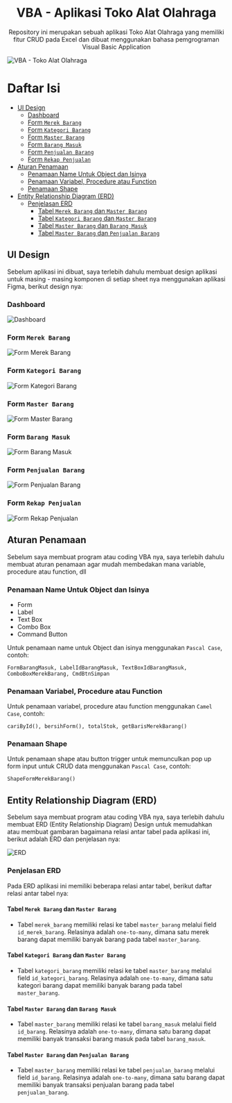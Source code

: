 <h1 align="center">VBA - Aplikasi Toko Alat Olahraga</h1>
<p align="center">Repository ini merupakan sebuah aplikasi Toko Alat Olahraga yang memiliki fitur CRUD pada Excel dan dibuat menggunakan bahasa pemgrograman Visual Basic Application</p>

<img src="Assets/dashboard.png" alt="VBA - Toko Alat Olahraga">

# Daftar Isi

- [UI Design](#ui-design)
  - [Dashboard](#dashboard)
  - [Form `Merek Barang`](#form-merek-barang)
  - [Form `Kategori Barang`](#form-kategori-barang)
  - [Form `Master Barang`](#form-master-barang)
  - [Form `Barang Masuk`](#form-barang-masuk)
  - [Form `Penjualan Barang`](#form-penjualan-barang)
  - [Form `Rekap Penjualan`](#form-rekap-penjualan)
- [Aturan Penamaan](#aturan-penamaan)
  - [Penamaan Name Untuk Object dan Isinya](#penamaan-name-untuk-object-dan-isinya)
  - [Penamaan Variabel, Procedure atau Function](#penamaan-variabel-procedure-atau-function)
  - [Penamaan Shape](#penamaan-shape)
- [Entity Relationship Diagram (ERD)](#entity-relationship-diagram-erd)
  - [Penjelasan ERD](#penjelasan-erd)
    - [Tabel `Merek Barang` dan `Master Barang`](#tabel-merek-barang-dan-master-barang)
    - [Tabel `Kategori Barang` dan `Master Barang`](#tabel-kategori-barang-dan-master-barang)
    - [Tabel `Master Barang` dan `Barang Masuk`](#tabel-master-barang-dan-barang-masuk)
    - [Tabel `Master Barang` dan `Penjualan Barang`](#tabel-master-barang-dan-penjualan-barang)


## UI Design

Sebelum aplikasi ini dibuat, saya terlebih dahulu membuat design aplikasi untuk masing - masing komponen di setiap sheet nya menggunakan aplikasi Figma, berikut design nya:

### Dashboard

![Dashboard](Design%20UI/Per%20Komponen/Dashboard.png)

### Form `Merek Barang`

![Form Merek Barang](Design%20UI/Per%20Komponen/Form%20Merek%20Barang.png)

### Form `Kategori Barang`

![Form Kategori Barang](Design%20UI/Per%20Komponen/Form%20Kategori%20Barang.png)

### Form `Master Barang`

![Form Master Barang](Design%20UI/Per%20Komponen/Form%20Master%20Barang.png)

### Form `Barang Masuk`

![Form Barang Masuk](Design%20UI/Per%20Komponen/Form%20Barang%20Masuk.png)

### Form `Penjualan Barang`

![Form Penjualan Barang](Design%20UI/Per%20Komponen/Form%20Penjualan%20Barang.png)

### Form `Rekap Penjualan`

![Form Rekap Penjualan](Design%20UI/Per%20Komponen/Form%20Print%20Rekap%20Data.png)

## Aturan Penamaan

Sebelum saya membuat program atau coding VBA nya, saya terlebih dahulu membuat aturan penamaan agar mudah membedakan mana variable, procedure atau function, dll

### Penamaan Name Untuk Object dan Isinya

- Form
- Label
- Text Box
- Combo Box
- Command Button

Untuk penamaan name untuk Object dan isinya menggunakan `Pascal Case`, contoh:

```
FormBarangMasuk, LabelIdBarangMasuk, TextBoxIdBarangMasuk, ComboBoxMerekBarang, CmdBtnSimpan
```

### Penamaan Variabel, Procedure atau Function

Untuk penamaan variabel, procedure atau function menggunakan `Camel Case`, contoh:

```
cariById(), bersihForm(), totalStok, getBarisMerekBarang()
```

### Penamaan Shape

Untuk penamaan shape atau button trigger untuk memunculkan pop up form input untuk CRUD data menggunakan `Pascal Case`, contoh:

```
ShapeFormMerekBarang()
```

## Entity Relationship Diagram (ERD)

Sebelum saya membuat program atau coding VBA nya, saya terlebih dahulu membuat ERD (Entity Relationship Diagram) Design untuk memudahkan atau membuat gambaran bagaimana relasi antar tabel pada aplikasi ini, berikut adalah ERD dan penjelasan nya:

![ERD](Entity%20Relationship%20Diagram/ERD%20-%20Toko%20Alat%20Olahraga%20.png)

### Penjelasan ERD

Pada ERD aplikasi ini memiliki beberapa relasi antar tabel, berikut daftar relasi antar tabel nya:

#### Tabel `Merek Barang` dan `Master Barang`

- Tabel `merek_barang` memiliki relasi ke tabel `master_barang` melalui field `id_merek_barang`. Relasinya adalah `one-to-many`, dimana satu merek barang dapat memiliki banyak barang pada tabel `master_barang`.

#### Tabel `Kategori Barang` dan `Master Barang`

- Tabel `kategori_barang` memiliki relasi ke tabel `master_barang` melalui field `id_kategori_barang`. Relasinya adalah `one-to-many`, dimana satu kategori barang dapat memiliki banyak barang pada tabel `master_barang`.

#### Tabel `Master Barang` dan `Barang Masuk`

- Tabel `master_barang` memiliki relasi ke tabel `barang_masuk` melalui field `id_barang`. Relasinya adalah `one-to-many`, dimana satu barang dapat memiliki banyak transaksi barang masuk pada tabel `barang_masuk`.

#### Tabel `Master Barang` dan `Penjualan Barang`

- Tabel `master_barang` memiliki relasi ke tabel `penjualan_barang` melalui field `id_barang`. Relasinya adalah `one-to-many`, dimana satu barang dapat memiliki banyak transaksi penjualan barang pada tabel `penjualan_barang`.
